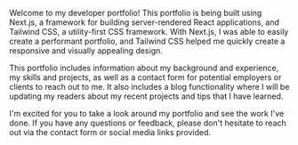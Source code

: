 Welcome to my developer portfolio! This portfolio is being built using Next.js, a framework for building server-rendered React applications, and Tailwind CSS, a utility-first CSS framework. With Next.js, I was able to easily create a performant portfolio, and Tailwind CSS helped me quickly create a responsive and visually appealing design.

This portfolio includes information about my background and experience, my skills and projects, as well as a contact form for potential employers or clients to reach out to me. It also includes a blog functionality where I will be updating my readers about my recent projects and tips that I have learned.

I'm excited for you to take a look around my portfolio and see the work I've done. If you have any questions or feedback, please don't hesitate to reach out via the contact form or social media links provided.
